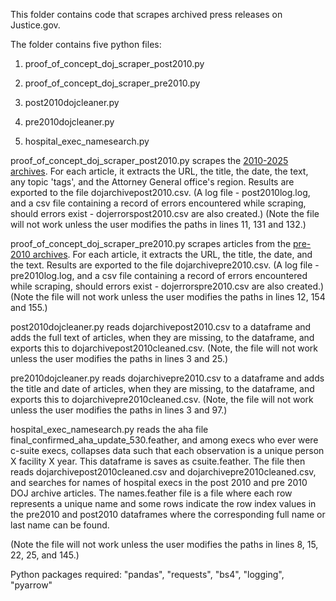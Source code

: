﻿This folder contains code that scrapes archived press releases on Justice.gov.

The folder contains five python files:

1) proof_of_concept_doj_scraper_post2010.py

2) proof_of_concept_doj_scraper_pre2010.py

3) post2010dojcleaner.py

4) pre2010dojcleaner.py

5) hospital_exec_namesearch.py

proof_of_concept_doj_scraper_post2010.py scrapes the [2010-2025 archives](https://www.justice.gov/archives/press-releases-archive). For each article, it extracts the URL, the title, the date, the text, any topic 'tags', and the Attorney General office's region. Results are exported to the file dojarchivepost2010.csv. (A log file - post2010log.log, and a csv file containing a record of errors encountered while scraping, should errors exist - dojerrorspost2010.csv are also created.)
(Note the file will not work unless the user modifies the paths in lines 11, 131 and 132.) 

proof_of_concept_doj_scraper_pre2010.py scrapes articles from the [pre-2010 archives](https://www.justice.gov/archives/justice-news-archive). For each article, it extracts the URL, the title, the date, and the text. Results are exported to the file dojarchivepre2010.csv. (A log file - pre2010log.log, and a csv file containing a record of errors encountered while scraping, should errors exist - dojerrorspre2010.csv are also created.)
(Note the file will not work unless the user modifies the paths in lines 12, 154 and 155.)

post2010dojcleaner.py reads dojarchivepost2010.csv to a dataframe and adds the full text of articles, when they are missing, to the dataframe, and exports this to dojarchivepost2010cleaned.csv. (Note, the file will not work unless the user modifies the paths in lines 3 and 25.)

pre2010dojcleaner.py reads dojarchivepre2010.csv to a dataframe and adds the title and date of articles, when they are missing, to the dataframe, and exports this to dojarchivepre2010cleaned.csv. (Note, the file will not work unless the user modifies the paths in lines 3 and 97.)

hospital_exec_namesearch.py reads the aha file final_confirmed_aha_update_530.feather, and among execs who ever were c-suite execs, collapses data such that each observation is a unique person X facility X year. This dataframe is saves as csuite.feather.
The file then reads dojarchivepost2010cleaned.csv and dojarchivepre2010cleaned.csv, and searches for names of hospital execs in the post 2010 and pre 2010 DOJ archive articles.
The names.feather file is a file where each row represents a unique name and some rows indicate the row index values in the pre2010 and post2010 dataframes where the corresponding full name or last name can be found.

(Note the file will not work unless the user modifies the paths in lines 8, 15, 22, 25, and 145.)


Python packages required:
"pandas",
"requests",
"bs4",
"logging",
"pyarrow"
